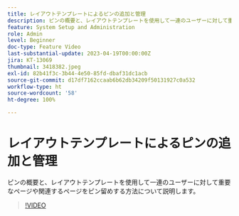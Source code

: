 ```yaml
---
title: レイアウトテンプレートによるピンの追加と管理
description: ピンの概要と、レイアウトテンプレートを使用して一連のユーザーに対して重要なページや関連するページをピン留めする方法について説明します。
feature: System Setup and Administration
role: Admin
level: Beginner
doc-type: Feature Video
last-substantial-update: 2023-04-19T00:00:00Z
jira: KT-13069
thumbnail: 3418382.jpeg
exl-id: 82b41f3c-3b44-4e50-85fd-dbaf31dc1acb
source-git-commit: d17df7162ccaab6b62db34209f50131927c0a532
workflow-type: ht
source-wordcount: '58'
ht-degree: 100%

---
```


# レイアウトテンプレートによるピンの追加と管理

ピンの概要と、レイアウトテンプレートを使用して一連のユーザーに対して重要なページや関連するページをピン留めする方法について説明します。

>[!VIDEO](https://video.tv.adobe.com/v/3422809/?quality=12&learn=on&enablevpops&captions=jpn)
